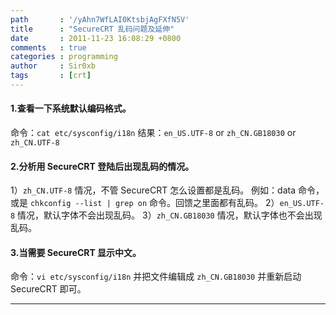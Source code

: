 ```yaml
---
path       : '/yAhn7WfLAI0KtsbjAgFXfN5V'
title      : "SecureCRT 乱码问题及延伸"
date       : 2011-11-23 16:08:29 +0800
comments   : true
categories : programming
author     : Sir0xb
tags       : [crt]
---
```


#### 1.查看一下系统默认编码格式。
  命令：`cat etc/sysconfig/i18n`
  结果：`en_US.UTF-8` or `zh_CN.GB18030` or `zh_CN.UTF-8`

#### 2.分析用 SecureCRT 登陆后出现乱码的情况。
  1）`zh_CN.UTF-8` 情况，不管 SecureCRT 怎么设置都是乱码。
        例如：data 命令，或是  `chkconfig --list | grep on` 命令。回馈之里面都有乱码。
  2）`en_US.UTF-8` 情况，默认字体不会出现乱码。
  3）`zh_CN.GB18030` 情况，默认字体也不会出现乱码。

#### 3.当需要 SecureCRT 显示中文。
   命令：`vi etc/sysconfig/i18n`
   并把文件编辑成 `zh_CN.GB18030` 并重新启动 SecureCRT 即可。

***
